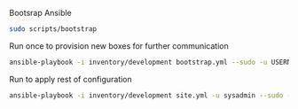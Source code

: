 Bootsrap Ansible
```bash
sudo scripts/bootstrap
```

Run once to provision new boxes for further communication
```bash
ansible-playbook -i inventory/development bootstrap.yml --sudo -u USERNAME --limit=SUBSET
```

Run to apply rest of configuration
```bash
ansible-playbook -i inventory/development site.yml -u sysadmin --sudo --ask-vault
```
